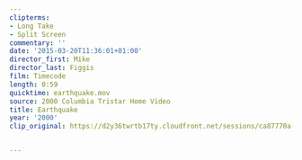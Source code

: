 ```yaml
---
clipterms:
- Long Take
- Split Screen
commentary: ''
date: '2015-03-20T11:36:01+01:00'
director_first: Mike
director_last: Figgis
film: Timecode
length: 0:59
quicktime: earthquake.mov
source: 2000 Columbia Tristar Home Video
title: Earthquake
year: '2000'
clip_original: https://d2y36twrtb17ty.cloudfront.net/sessions/ca87770a-0593-4498-a690-a9b301737540/d3a6482d-a982-4cba-80df-a9b301737553-dbcf3b40-7bf8-4a20-a112-a9b301740f23.mp4


---
```

